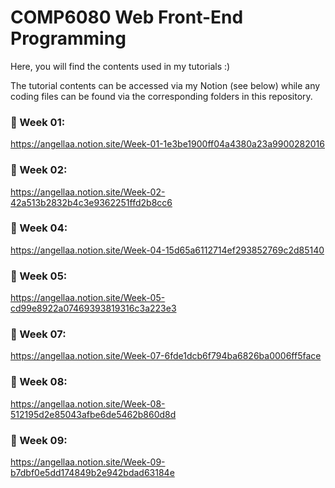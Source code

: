 # COMP6080 Web Front-End Programming

Here, you will find the contents used in my tutorials :)

The tutorial contents can be accessed via my Notion (see below) while any coding files can be found via the corresponding folders in this repository.

### 🐣 Week 01:

https://angellaa.notion.site/Week-01-1e3be1900ff04a4380a23a9900282016

### 🍄 Week 02:

https://angellaa.notion.site/Week-02-42a513b2832b4c3e9362251ffd2b8cc6

### 🦜 Week 04:

https://angellaa.notion.site/Week-04-15d65a6112714ef293852769c2d85140

### 🐝 Week 05:

https://angellaa.notion.site/Week-05-cd99e8922a07469393819316c3a223e3

### 🐸 Week 07:

https://angellaa.notion.site/Week-07-6fde1dcb6f794ba6826ba0006ff5face

### 🌷 Week 08:

https://angellaa.notion.site/Week-08-512195d2e85043afbe6de5462b860d8d

### 🐰 Week 09:

https://angellaa.notion.site/Week-09-b7dbf0e5dd174849b2e942bdad63184e
